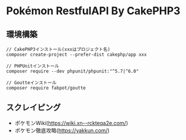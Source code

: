 

# Pokémon RestfulAPI By CakePHP3


## 環境構築

```
// CakePHP3インストール(xxxはプロジェクト名)
composer create-project --prefer-dist cakephp/app xxx

// PHPUnitインストール
composer require --dev phpunit/phpunit:"^5.7|^6.0"

// Goutteインストール
composer require fabpot/goutte
```

## スクレイピング

- ポケモンWiki(https://wiki.xn--rckteqa2e.com/)
- ポケモン徹底攻略(https://yakkun.com/)